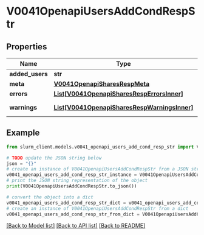 # V0041OpenapiUsersAddCondRespStr


## Properties

Name | Type | Description | Notes
------------ | ------------- | ------------- | -------------
**added_users** | **str** | added_users | 
**meta** | [**V0041OpenapiSharesRespMeta**](V0041OpenapiSharesRespMeta.md) |  | [optional] 
**errors** | [**List[V0041OpenapiSharesRespErrorsInner]**](V0041OpenapiSharesRespErrorsInner.md) | Query errors | [optional] 
**warnings** | [**List[V0041OpenapiSharesRespWarningsInner]**](V0041OpenapiSharesRespWarningsInner.md) | Query warnings | [optional] 

## Example

```python
from slurm_client.models.v0041_openapi_users_add_cond_resp_str import V0041OpenapiUsersAddCondRespStr

# TODO update the JSON string below
json = "{}"
# create an instance of V0041OpenapiUsersAddCondRespStr from a JSON string
v0041_openapi_users_add_cond_resp_str_instance = V0041OpenapiUsersAddCondRespStr.from_json(json)
# print the JSON string representation of the object
print(V0041OpenapiUsersAddCondRespStr.to_json())

# convert the object into a dict
v0041_openapi_users_add_cond_resp_str_dict = v0041_openapi_users_add_cond_resp_str_instance.to_dict()
# create an instance of V0041OpenapiUsersAddCondRespStr from a dict
v0041_openapi_users_add_cond_resp_str_from_dict = V0041OpenapiUsersAddCondRespStr.from_dict(v0041_openapi_users_add_cond_resp_str_dict)
```
[[Back to Model list]](../README.md#documentation-for-models) [[Back to API list]](../README.md#documentation-for-api-endpoints) [[Back to README]](../README.md)


